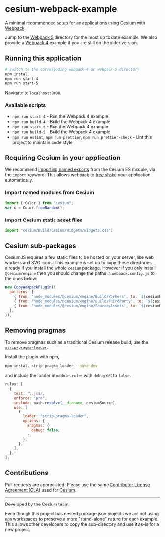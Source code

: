 # cesium-webpack-example

A minimal recommended setup for an applications using [Cesium](https://cesium.com) with [Webpack](https://webpack.js.org/concepts/).

Jump to the [Webpack 5](./webpack-5/) directory for the most up to date example. We also provide a [Webpack 4](./webpack-4/) example if you are still on the older version.

## Running this application

```sh
# switch to the correspoding webpack-4 or webpack-5 directory
npm install
npm run start-4
npm run start-5
```

Navigate to `localhost:8080`.

### Available scripts

- `npm run start-4` - Run the Webpack 4 example
- `npm run build-4` - Build the Webpack 4 example
- `npm run start-5` - Run the Webpack 4 example
- `npm run build-5` - Build the Webpack 4 example
- `npm run eslint`, `npm run prettier`, `npm run prettier-check` - Lint this project to maintain code style

## Requiring Cesium in your application

We recommend [importing named exports](https://developer.mozilla.org/en-US/docs/Web/JavaScript/Reference/Statements/import) from the Cesium ES module, via the `import` keyword. This allows webpack to [tree shake](https://webpack.js.org/guides/tree-shaking/) your application automatically.

### Import named modules from Cesium

```js
import { Color } from "cesium";
var c = Color.fromRandom();
```

### Import Cesium static asset files

```js
import "cesium/Build/Cesium/Widgets/widgets.css";
```

## Cesium sub-packages

CesiumJS requires a few static files to be hosted on your server, like web workers and SVG icons. This example is set up to copy these directories already if you install the whole `cesium` package. However if you only install `@cesium/engine` then you should change the paths in `webpack.config.js` to the ones below:

```js
new CopyWebpackPlugin({
  patterns: [
    { from: 'node_modules/@cesium/engine/Build/Workers', to: `${cesiumBaseUrl}/Workers` },
    { from: 'node_modules/@cesium/engine/Build/ThirdParty', to: `${cesiumBaseUrl}/ThirdParty` },
    { from: 'node_modules/@cesium/engine/Source/Assets', to: `${cesiumBaseUrl}/Assets` },
  ],
}),
```

## Removing pragmas

To remove pragmas such as a traditional Cesium release build, use the [`strip-pragma-loader`](https://www.npmjs.com/package/strip-pragma-loader).

Install the plugin with npm,

```sh
npm install strip-pragma-loader --save-dev
```

and include the loader in `module.rules` with `debug` set to `false`.

```js
rules: [
  {
    test: /\.js$/,
    enforce: "pre",
    include: path.resolve(__dirname, cesiumSource),
    use: [
      {
        loader: "strip-pragma-loader",
        options: {
          pragmas: {
            debug: false,
          },
        },
      },
    ],
  },
];
```

## Contributions

Pull requests are appreciated. Please use the same [Contributor License Agreement (CLA)](https://github.com/CesiumGS/cesium/blob/master/CONTRIBUTING.md) used for [Cesium](https://cesium.com/).

---

Developed by the Cesium team.

Even though this project has nested package.json projects we are not using `npm` workspaces to preserve a more "stand-alone" nature for each example. This allows other developers to copy the sub-directory and use it as-is for a new project.
